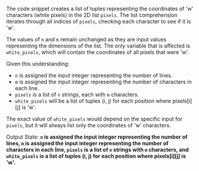 The code snippet creates a list of tuples representing the coordinates of 'w' characters (white pixels) in the 2D list `pixels`. The list comprehension iterates through all indices of `pixels`, checking each character to see if it is 'w'. 

The values of `n` and `m` remain unchanged as they are input values representing the dimensions of the list. The only variable that is affected is `white_pixels`, which will contain the coordinates of all pixels that were 'w'.

Given this understanding:

- `n` is assigned the input integer representing the number of lines.
- `m` is assigned the input integer representing the number of characters in each line.
- `pixels` is a list of `n` strings, each with `m` characters.
- `white_pixels` will be a list of tuples (i, j) for each position where pixels[i][j] is 'w'.

The exact value of `white_pixels` would depend on the specific input for `pixels`, but it will always list only the coordinates of 'w' characters.

Output State: **`n` is assigned the input integer representing the number of lines, `m` is assigned the input integer representing the number of characters in each line, `pixels` is a list of `n` strings with `m` characters, and `white_pixels` is a list of tuples (i, j) for each position where pixels[i][j] is 'w'.**